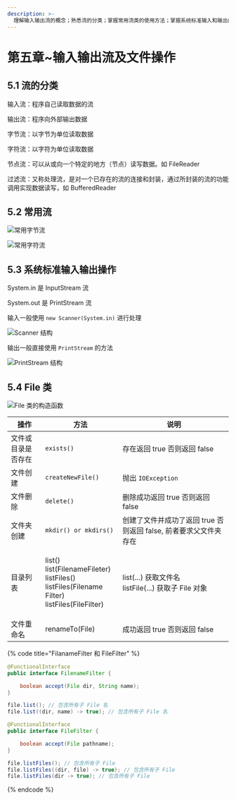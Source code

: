 ```yaml
---
description: >-
  理解输入输出流的概念；熟悉流的分类；掌握常用流类的使用方法；掌握系统标准输入和输出的使用方法；掌握用Scanner类输入数据的方法；掌握用File类管理文件和目录的方法；掌握用RandomAccessFile类读写随机访问文件的方法
---
```


# 第五章\~输入输出流及文件操作

## 5.1 流的分类

输入流：程序自己读取数据的流

输出流：程序向外部输出数据

字节流：以字节为单位读取数据

字符流：以字符为单位读取数据

节点流：可以从或向一个特定的地方（节点）读写数据。如 FileReader

过滤流：又称处理流，是对一个已存在的流的连接和封装，通过所封装的流的功能调用实现数据读写，如 BufferedReader

## 5.2 常用流

![常用字节流](../.gitbook/assets/Input-Output-Stream.svg)

![常用字符流](../.gitbook/assets/Reader-Writer.svg)

## 5.3 系统标准输入输出操作

System.in 是 InputStream 流

System.out 是 PrintStream 流

输入一般使用 `new Scanner(System.in)` 进行处理

![Scanner 结构](../.gitbook/assets/Scanner.svg)

输出一般直接使用 `PrintStream` 的方法

![PrintStream 结构](../.gitbook/assets/PrintStream.svg)

## 5.4 File 类

![File 类的构造函数](../.gitbook/assets/File.svg)

| 操作        | 方法                                                                                                           | 说明                                                  |
| --------- | ------------------------------------------------------------------------------------------------------------ | --------------------------------------------------- |
| 文件或目录是否存在 | `exists()`                                                                                                   | 存在返回 true 否则返回 false                                |
| 文件创建      | `createNewFile()`                                                                                            | 抛出 `IOException`                                    |
| 文件删除      | `delete()`                                                                                                   | 删除成功返回 true 否则返回 false                              |
| 文件夹创建     | `mkdir() or mkdirs()`                                                                                        | 创建了文件并成功了返回 true 否则返回 false, 前者要求父文件夹存在             |
| 目录列表      | <p>list()<br>list(FilenameFileter)<br>listFiles()<br>listFiles(Filename Filter)<br>listFiles(FileFilter)</p> | <p>list(...) 获取文件名<br>listFile(...) 获取子 File 对象</p> |
| 文件重命名     | renameTo(File)                                                                                               | 成功返回 true 否则返回 false                                |

{% code title="FilanameFilter 和 FileFilter" %}
```java
@FunctionalInterface
public interface FilenameFilter {

    boolean accept(File dir, String name);
}

file.list(); // 包含所有子 File 名
file.list((dir, name) -> true); // 包含所有子 File 名

@FunctionalInterface
public interface FileFilter {

    boolean accept(File pathname);
}

file.listFiles(); // 包含所有子 File
file.listFiles((dir, file) -> true); // 包含所有子 File
file.listFiles(dir -> true); // 包含所有子 File
```
{% endcode %}

